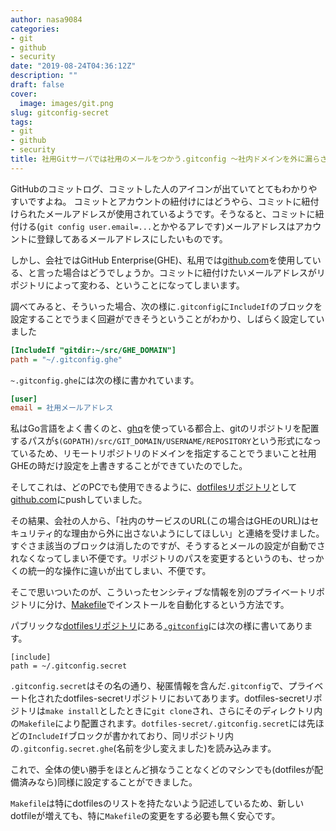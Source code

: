 ```yaml
---
author: nasa9084
categories:
- git
- github
- security
date: "2019-08-24T04:36:12Z"
description: ""
draft: false
cover:
  image: images/git.png
slug: gitconfig-secret
tags:
- git
- github
- security
title: 社用Gitサーバでは社用のメールをつかう.gitconfig 〜社内ドメインを外に漏らさない編〜
---
```



GitHubのコミットログ、コミットした人のアイコンが出ていてとてもわかりやすいですよね。
コミットとアカウントの紐付けにはどうやら、コミットに紐付けられたメールアドレスが使用されているようです。そうなると、コミットに紐付ける(`git config user.email=...`とかやるアレです)メールアドレスはアカウントに登録してあるメールアドレスにしたいものです。

しかし、会社ではGitHub Enterprise(GHE)、私用では[github.com](https://github.com)を使用している、と言った場合はどうでしょうか。コミットに紐付けたいメールアドレスがリポジトリによって変わる、ということになってしまいます。

調べてみると、そういった場合、次の様に`.gitconfig`に`IncludeIf`のブロックを設定することでうまく回避ができそうということがわかり、しばらく設定していました

``` ini
[IncludeIf "gitdir:~/src/GHE_DOMAIN"]
path = "~/.gitconfig.ghe"
```

`~.gitconfig.ghe`には次の様に書かれています。

``` ini
[user]
email = 社用メールアドレス
```
私はGo言語をよく書くのと、[ghq](https://github.com/motemen/ghq)を使っている都合上、gitのリポジトリを配置するパスが`$(GOPATH)/src/GIT_DOMAIN/USERNAME/REPOSITORY`という形式になっているため、リモートリポジトリのドメインを指定することでうまいこと社用GHEの時だけ設定を上書きすることができていたのでした。

そしてこれは、どのPCでも使用できるように、[dotfilesリポジトリ](https://github.com/nasa9084/dotfiles)として[github.com](https://github.com)にpushしていました。

その結果、会社の人から、「社内のサービスのURL(この場合はGHEのURL)はセキュリティ的な理由から外に出さないようにしてほしい」と連絡を受けました。すぐさま該当のブロックは消したのですが、そうするとメールの設定が自動でされなくなってしまい不便です。リポジトリのパスを変更するというのも、せっかくの統一的な操作に違いが出てしまい、不便です。

そこで思いついたのが、こういったセンシティブな情報を別のプライベートリポジトリに分け、[Makefile](https://github.com/nasa9084/dotfiles/blob/master/Makefile)でインストールを自動化するという方法です。

パブリックな[dotfilesリポジトリ](https://github.com/nasa9084/dotfiles)にある[`.gitconfig`](https://github.com/nasa9084/dotfiles/blob/master/.gitconfig)には次の様に書いてあります。

```
[include]
path = ~/.gitconfig.secret
```

`.gitconfig.secret`はその名の通り、秘匿情報を含んだ`.gitconfig`で、プライベート化されたdotfiles-secretリポジトリにおいてあります。dotfiles-secretリポジトリは`make install`としたときに`git clone`され、さらにそのディレクトリ内の`Makefile`により配置されます。`dotfiles-secret/.gitconfig.secret`には先ほどの`IncludeIf`ブロックが書かれており、同リポジトリ内の`.gitconfig.secret.ghe`(名前を少し変えました)を読み込みます。

これで、全体の使い勝手をほとんど損なうことなくどのマシンでも(dotfilesが配備済みなら)同様に設定することができました。

`Makefile`は特にdotfilesのリストを持たないよう記述しているため、新しいdotfileが増えても、特に`Makefile`の変更をする必要も無く安心です。



